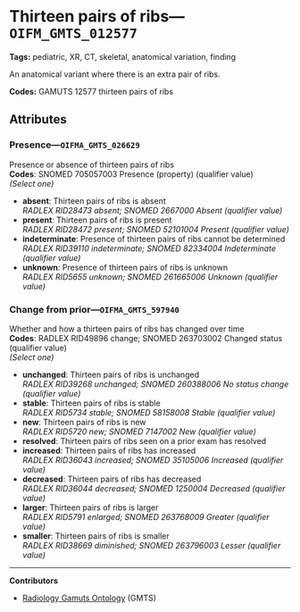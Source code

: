 # Thirteen pairs of ribs—`OIFM_GMTS_012577`

**Tags:** pediatric, XR, CT, skeletal, anatomical variation, finding

An anatomical variant where there is an extra pair of ribs.

**Codes:** GAMUTS 12577 thirteen pairs of ribs

## Attributes

### Presence—`OIFMA_GMTS_026629`

Presence or absence of thirteen pairs of ribs  
**Codes**: SNOMED 705057003 Presence (property) (qualifier value)  
*(Select one)*

- **absent**: Thirteen pairs of ribs is absent  
_RADLEX RID28473 absent; SNOMED 2667000 Absent (qualifier value)_
- **present**: Thirteen pairs of ribs is present  
_RADLEX RID28472 present; SNOMED 52101004 Present (qualifier value)_
- **indeterminate**: Presence of thirteen pairs of ribs cannot be determined  
_RADLEX RID39110 indeterminate; SNOMED 82334004 Indeterminate (qualifier value)_
- **unknown**: Presence of thirteen pairs of ribs is unknown  
_RADLEX RID5655 unknown; SNOMED 261665006 Unknown (qualifier value)_

### Change from prior—`OIFMA_GMTS_597940`

Whether and how a thirteen pairs of ribs has changed over time  
**Codes**: RADLEX RID49896 change; SNOMED 263703002 Changed status (qualifier value)  
*(Select one)*

- **unchanged**: Thirteen pairs of ribs is unchanged  
_RADLEX RID39268 unchanged; SNOMED 260388006 No status change (qualifier value)_
- **stable**: Thirteen pairs of ribs is stable  
_RADLEX RID5734 stable; SNOMED 58158008 Stable (qualifier value)_
- **new**: Thirteen pairs of ribs is new  
_RADLEX RID5720 new; SNOMED 7147002 New (qualifier value)_
- **resolved**: Thirteen pairs of ribs seen on a prior exam has resolved  
- **increased**: Thirteen pairs of ribs has increased  
_RADLEX RID36043 increased; SNOMED 35105006 Increased (qualifier value)_
- **decreased**: Thirteen pairs of ribs has decreased  
_RADLEX RID36044 decreased; SNOMED 1250004 Decreased (qualifier value)_
- **larger**: Thirteen pairs of ribs is larger  
_RADLEX RID5791 enlarged; SNOMED 263768009 Greater (qualifier value)_
- **smaller**: Thirteen pairs of ribs is smaller  
_RADLEX RID38669 diminished; SNOMED 263796003 Lesser (qualifier value)_

---

**Contributors**

- [Radiology Gamuts Ontology](https://gamuts.net/) (GMTS)